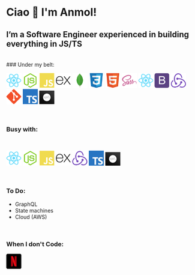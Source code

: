 # Ciao 👋 I'm Anmol!

## I’m a Software Engineer experienced in building everything in JS/TS

<br>
### Under my belt:
<br>

<p align="left">
<img src="https://raw.githubusercontent.com/AnmolWalia1/AnmolWalia1/main/assests/react.svg" height="auto" width="40">
<img src="https://raw.githubusercontent.com/AnmolWalia1/AnmolWalia1/main/assests/nodejs.svg" height="auto" width="40">
<img src="https://raw.githubusercontent.com/AnmolWalia1/AnmolWalia1/main/assests/javascript.svg" height="auto" width="40">
<img src="https://raw.githubusercontent.com/AnmolWalia1/AnmolWalia1/main/assests/express.svg" height="auto" width="40">
<img src="https://raw.githubusercontent.com/AnmolWalia1/AnmolWalia1/main/assests/mongodb.svg" height="auto" width="40">
<img src="https://raw.githubusercontent.com/AnmolWalia1/AnmolWalia1/main/assests/css3.svg" height="auto" width="40">
<img src="https://raw.githubusercontent.com/AnmolWalia1/AnmolWalia1/main/assests/html5.svg" height="auto" width="40">
<img src="https://raw.githubusercontent.com/AnmolWalia1/AnmolWalia1/main/assests/sass.svg" height="auto" width="40">
<img src="https://raw.githubusercontent.com/AnmolWalia1/AnmolWalia1/main/assests/react.svg" height="auto" width="40">
<img src="https://raw.githubusercontent.com/AnmolWalia1/AnmolWalia1/main/assests/bootstrap.svg" height="auto" width="40">
<img src="https://raw.githubusercontent.com/AnmolWalia1/AnmolWalia1/main/assests/redux.svg" height="auto" width="40">
<img src="https://raw.githubusercontent.com/AnmolWalia1/AnmolWalia1/main/assests/git.svg" height="auto" width="40">
<img src="https://raw.githubusercontent.com/AnmolWalia1/AnmolWalia1/main/assests/typescript.png" height="auto" width="40">
<img src="https://raw.githubusercontent.com/AnmolWalia1/AnmolWalia1/main/assests/nextjs.png" height="auto" width="40">
</p>

<br/>

### Busy with:
<br>

<p align="left">
<img src="https://raw.githubusercontent.com/AnmolWalia1/AnmolWalia1/main/assests/react.svg" height="auto" width="40">
<img src="https://raw.githubusercontent.com/AnmolWalia1/AnmolWalia1/main/assests/nodejs.svg" height="auto" width="40">
<img src="https://raw.githubusercontent.com/AnmolWalia1/AnmolWalia1/main/assests/javascript.svg" height="auto" width="40">
<img src="https://raw.githubusercontent.com/AnmolWalia1/AnmolWalia1/main/assests/express.svg" height="auto" width="40">
<img src="https://raw.githubusercontent.com/AnmolWalia1/AnmolWalia1/main/assests/redux.svg" height="auto" width="40">
<img src="https://raw.githubusercontent.com/AnmolWalia1/AnmolWalia1/main/assests/typescript.png" height="auto" width="40">
<img src="https://raw.githubusercontent.com/AnmolWalia1/AnmolWalia1/main/assests/nextjs.png" height="auto" width="40">
</p>

<br/>

### <strong>To Do:</strong>

- GraphQL
- State machines
- Cloud (AWS)
<br>

### When I don't Code:

<img src="https://raw.githubusercontent.com/AnmolWalia1/AnmolWalia1/main/assests/Netflix.png" height="auto" width="40">

